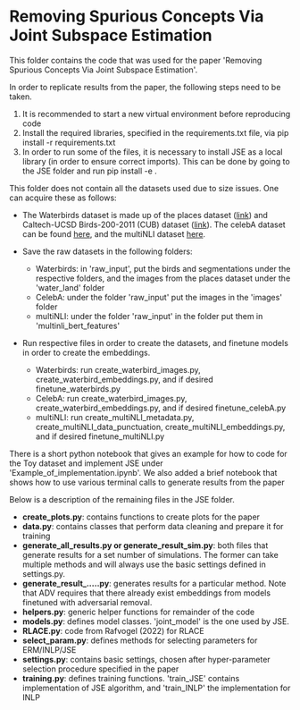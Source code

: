 # Removing Spurious Concepts Via Joint Subspace Estimation


This folder contains the code that was used for the paper 'Removing Spurious Concepts Via Joint Subspace Estimation'.

In order to replicate results from the paper, the following steps need to be taken. 

1. It is recommended to start a new virtual environment before reproducing code
2. Install the required libraries, specified in the requirements.txt file, via  pip install -r requirements.txt 
3. In order to run some of the files, it is necessary to install JSE as a local library (in order to ensure correct imports). This can be done by going to the JSE folder and run pip install -e . 

This folder does not contain all the datasets used due to size issues. One can acquire these as follows:

* The Waterbirds dataset is made up of the places dataset ([link](http://places.csail.mit.edu)) and Caltech-UCSD Birds-200-2011 (CUB) dataset ([link](https://www.vision.caltech.edu/datasets/cub_200_2011/)). The celebA dataset can be found [here](https://mmlab.ie.cuhk.edu.hk/projects/CelebA.html), and the multiNLI dataset [here](https://gluebenchmark.com/tasks). 
* Save the raw datasets in the following folders: 
    -  Waterbirds: in 'raw_input', put the birds and segmentations under the respective folders, and the images from the places dataset under the 'water_land' folder
    -  CelebA: under the folder 'raw_input' put the images in the 'images' folder
    -  multiNLI: under the folder 'raw_input' in the folder put them in 'multinli_bert_features'

* Run respective files in order to create the datasets, and finetune models in order to create the embeddings. 
    -  Waterbirds: run create_waterbird_images.py, create_waterbird_embeddings.py, and if desired finetune_waterbirds.py
    -  CelebA: run create_waterbird_images.py, create_waterbird_embeddings.py, and if desired finetune_celebA.py
    -  multiNLI: run create_multiNLI_metadata.py, create_multiNLI_data_punctuation, create_multiNLI_embeddings.py, and if desired finetune_multiNLI.py


There is a short python notebook that gives an example for how to code for the Toy dataset and implement JSE under 'Example_of_implementation.ipynb'. 
We also added a brief notebook that shows how to use various terminal calls to generate results from the paper

Below is a description of the remaining files in the JSE folder. 
* **create_plots.py**: contains functions to create plots for the paper
* **data.py**: contains classes that perform data cleaning and prepare it for training
* **generate_all_results.py or generate_result_sim.py**: both files that generate results for a set number of simulations. The former can take multiple methods and will always use the basic settings defined in settings.py. 
* **generate_result_.....py**: generates results for a particular method. Note that ADV requires that there already exist embeddings from models finetuned with adversarial removal.
* **helpers.py**: generic helper functions for remainder of the code
* **models.py**: defines model classes. 'joint_model' is the one used by JSE. 
* **RLACE.py**: code from Rafvogel (2022) for RLACE
* **select_param.py**: defines methods for selecting parameters for ERM/INLP/JSE
* **settings.py**: contains basic settings, chosen after hyper-parameter selection procedure specified in the paper
* **training.py**: defines training functions. 'train_JSE' contains implementation of JSE algorithm, and 'train_INLP' the implementation for INLP
